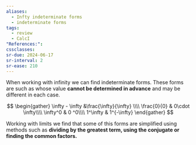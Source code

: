 ```yaml
---
aliases:
  - Infty indeterminate forms
  - indeterminate forms
tags:
  - review
  - CalcI
"References:": 
cssclasses:
sr-due: 2024-06-17
sr-interval: 2
sr-ease: 210
---
```

When working with infinity we can find indeterminate forms. These forms are such as whose value **cannot be determined in advance** and may be different in each case. 

$$
\begin{gather}
\infty - \infty &\frac{\infty}{\infty} \\\\
\frac{0}{0} & 0\cdot \infty\\\\
 \infty^0 & 0 ^0\\\\
 1^\infty & 1^{-\infty}
\end{gather}
$$

Working with limits we find that some of this forms are simplified using methods such as **dividing by the greatest term, using the conjugate or finding the common factors.**


